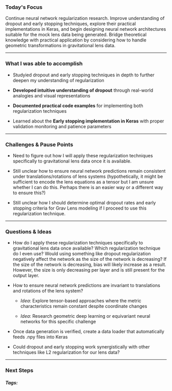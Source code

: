 ### Today's Focus

Continue neural network regularization research. Improve understanding of dropout and early stopping techniques, explore their practical implementations in Keras, and begin designing neural network architectures suitable for the mock lens data being generated. Bridge theoretical knowledge with practical application by considering how to handle geometric transformations in gravitational lens data.
***
### What I was able to accomplish

- Studyied dropout and early stopping techniques in depth to further deepen my understanding of regularization

- **Developed intuitive understanding of dropout** through real-world analogies and visual representations 

- **Documented practical code examples** for implementing both regularization techniques

- Learned about the **Early stopping implementation in Keras** with proper validation monitoring and patience parameters
***
### Challenges & Pause Points

- Need to figure out how I will apply these regularization techniques specifically to gravitational lens data once it is available.
    
- Still unclear how to ensure neural network predictions remain consistent under translations/rotations of lens systems (hypothetically, it might be sufficient to encode the lens equations as a tensor but I am unsure whether I can do this. Perhaps there is an easier way or a different way to ensure this?)
    
- Still unclear how I should determine optimal dropout rates and early stopping criteria for Grav Lens modeling if I proceed to use this regularization technique.
***
### Questions & Ideas

- How do I apply these regularization techniques specifically to gravitational lens data once available? Which regularization technique do I even use? Would using something like dropout regularization negatively affect the network as the size of the network is decreasing? If the size of the network is decreasing, bias will likely increase as a result. However, the size is only decreasing per layer and is still present for the output layer. 

- How to ensure neural network predictions are invariant to translations and rotations of the lens system?

	- _Idea_: Explore tensor-based approaches where the metric characteristics remain constant despite coordinate changes
    
	- _Idea_: Research geometric deep learning or equivariant neural networks for this specific challenge

- Once data generation is verified, create a data loader that automatically feeds .npy files into Keras

- Could dropout and early stopping work synergistically with other techniques like L2 regularization for our lens data?
***
### Next Steps


##### Tags:





